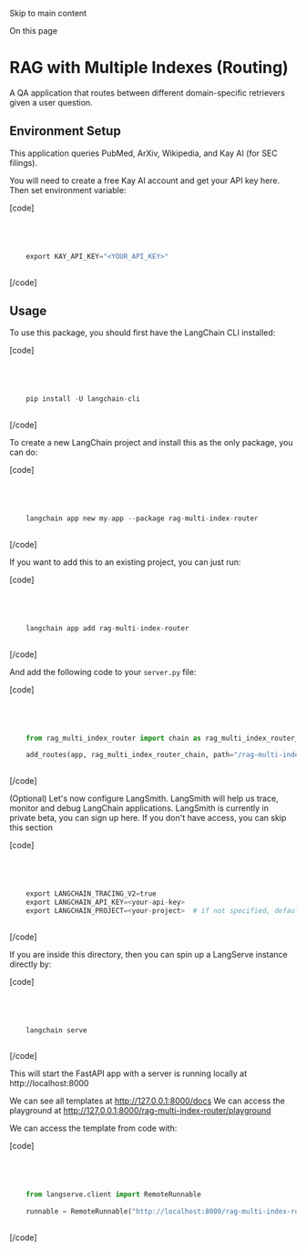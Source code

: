

Skip to main content

On this page

# RAG with Multiple Indexes (Routing)

A QA application that routes between different domain-specific retrievers given a user question.

## Environment Setup​

This application queries PubMed, ArXiv, Wikipedia, and Kay AI (for SEC filings).

You will need to create a free Kay AI account and get your API key here. Then set environment variable:

[code]
```python




    export KAY_API_KEY="<YOUR_API_KEY>"  
    


```
[/code]


## Usage​

To use this package, you should first have the LangChain CLI installed:

[code]
```python




    pip install -U langchain-cli  
    


```
[/code]


To create a new LangChain project and install this as the only package, you can do:

[code]
```python




    langchain app new my-app --package rag-multi-index-router  
    


```
[/code]


If you want to add this to an existing project, you can just run:

[code]
```python




    langchain app add rag-multi-index-router  
    


```
[/code]


And add the following code to your `server.py` file:

[code]
```python




    from rag_multi_index_router import chain as rag_multi_index_router_chain  
      
    add_routes(app, rag_multi_index_router_chain, path="/rag-multi-index-router")  
    


```
[/code]


(Optional) Let's now configure LangSmith. LangSmith will help us trace, monitor and debug LangChain applications. LangSmith is currently in private beta, you can sign up here. If you don't have
access, you can skip this section

[code]
```python




    export LANGCHAIN_TRACING_V2=true  
    export LANGCHAIN_API_KEY=<your-api-key>  
    export LANGCHAIN_PROJECT=<your-project>  # if not specified, defaults to "default"  
    


```
[/code]


If you are inside this directory, then you can spin up a LangServe instance directly by:

[code]
```python




    langchain serve  
    


```
[/code]


This will start the FastAPI app with a server is running locally at http://localhost:8000

We can see all templates at http://127.0.0.1:8000/docs We can access the playground at http://127.0.0.1:8000/rag-multi-index-router/playground

We can access the template from code with:

[code]
```python




    from langserve.client import RemoteRunnable  
      
    runnable = RemoteRunnable("http://localhost:8000/rag-multi-index-router")  
    


```
[/code]


